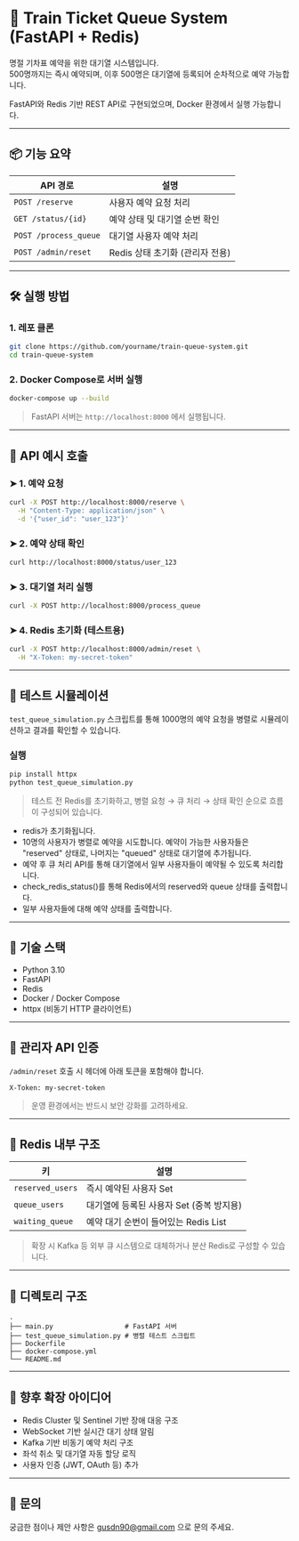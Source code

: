 
# 🚄 Train Ticket Queue System (FastAPI + Redis)

명절 기차표 예약을 위한 대기열 시스템입니다.  
500명까지는 즉시 예약되며, 이후 500명은 대기열에 등록되어 순차적으로 예약 가능합니다.

FastAPI와 Redis 기반 REST API로 구현되었으며, Docker 환경에서 실행 가능합니다.

---

## 📦 기능 요약

| API 경로            | 설명 |
|---------------------|------|
| `POST /reserve`     | 사용자 예약 요청 처리 |
| `GET /status/{id}`  | 예약 상태 및 대기열 순번 확인 |
| `POST /process_queue` | 대기열 사용자 예약 처리 |
| `POST /admin/reset` | Redis 상태 초기화 (관리자 전용) |

---

## 🛠️ 실행 방법

### 1. 레포 클론
```bash
git clone https://github.com/yourname/train-queue-system.git
cd train-queue-system
```

### 2. Docker Compose로 서버 실행
```bash
docker-compose up --build
```

> FastAPI 서버는 `http://localhost:8000` 에서 실행됩니다.

---

## 🔁 API 예시 호출

### ➤ 1. 예약 요청
```bash
curl -X POST http://localhost:8000/reserve \
  -H "Content-Type: application/json" \
  -d '{"user_id": "user_123"}'
```

### ➤ 2. 예약 상태 확인
```bash
curl http://localhost:8000/status/user_123
```

### ➤ 3. 대기열 처리 실행
```bash
curl -X POST http://localhost:8000/process_queue
```

### ➤ 4. Redis 초기화 (테스트용)
```bash
curl -X POST http://localhost:8000/admin/reset \
  -H "X-Token: my-secret-token"
```

---

## 🧪 테스트 시뮬레이션

`test_queue_simulation.py` 스크립트를 통해 1000명의 예약 요청을 병렬로 시뮬레이션하고 결과를 확인할 수 있습니다.

### 실행
```bash
pip install httpx
python test_queue_simulation.py
```

> 테스트 전 Redis를 초기화하고, 병렬 요청 → 큐 처리 → 상태 확인 순으로 흐름이 구성되어 있습니다.
- redis가 초기화됩니다.
- 10명의 사용자가 병렬로 예약을 시도합니다. 예약이 가능한 사용자들은 "reserved" 상태로, 나머지는 "queued" 상태로 대기열에 추가됩니다.
- 예약 후 큐 처리 API를 통해 대기열에서 일부 사용자들이 예약될 수 있도록 처리합니다.
- check_redis_status()를 통해 Redis에서의 reserved와 queue 상태를 출력합니다.
- 일부 사용자들에 대해 예약 상태를 출력합니다.

---

## 🧰 기술 스택

- Python 3.10
- FastAPI
- Redis
- Docker / Docker Compose
- httpx (비동기 HTTP 클라이언트)

---

## 🔐 관리자 API 인증

`/admin/reset` 호출 시 헤더에 아래 토큰을 포함해야 합니다.

```
X-Token: my-secret-token
```

> 운영 환경에서는 반드시 보안 강화를 고려하세요.

---

## 🧱 Redis 내부 구조

| 키              | 설명 |
|-----------------|------|
| `reserved_users` | 즉시 예약된 사용자 Set |
| `queue_users`    | 대기열에 등록된 사용자 Set (중복 방지용) |
| `waiting_queue`  | 예약 대기 순번이 들어있는 Redis List |

> 확장 시 Kafka 등 외부 큐 시스템으로 대체하거나 분산 Redis로 구성할 수 있습니다.

---

## 📂 디렉토리 구조

```
.
├── main.py                  # FastAPI 서버
├── test_queue_simulation.py # 병렬 테스트 스크립트
├── Dockerfile
├── docker-compose.yml
└── README.md
```

---

## 🚀 향후 확장 아이디어

- Redis Cluster 및 Sentinel 기반 장애 대응 구조
- WebSocket 기반 실시간 대기 상태 알림
- Kafka 기반 비동기 예약 처리 구조
- 좌석 취소 및 대기열 자동 할당 로직
- 사용자 인증 (JWT, OAuth 등) 추가

---

## 📧 문의

궁금한 점이나 제안 사항은 [gusdn90@gmail.com](mailto:gusdn90@gmail.com) 으로 문의 주세요.
